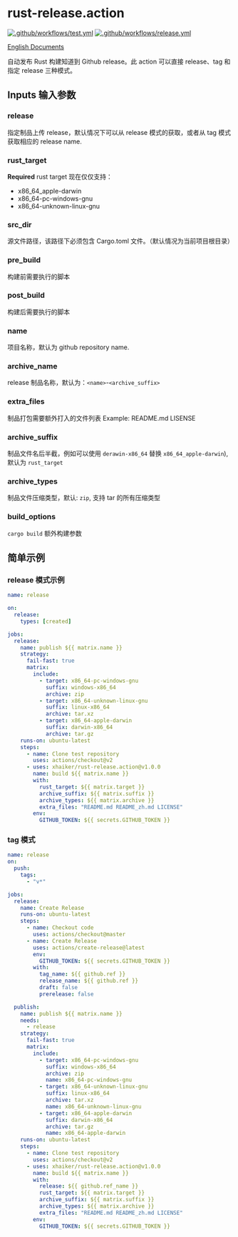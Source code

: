# rust-release.action

[![.github/workflows/test.yml](https://github.com/ihaiker/rust-release.action/actions/workflows/test.yaml/badge.svg)](https://github.com/ihaiker/rust-release.action/actions/workflows/test.yaml)
[![.github/workflows/release.yml](https://github.com/ihaiker/rust-release.action/actions/workflows/release.yaml/badge.svg)](https://github.com/ihaiker/rust-release.action/actions/workflows/release.yaml)

[English Documents](./README.md)

自动发布 Rust 构建知道到 Github release。此 action 可以直接 release、tag 和指定 release 三种模式。

## Inputs 输入参数

### release

指定制品上传 release，默认情况下可以从 release 模式的获取，或者从 tag 模式获取相应的 release name.

### rust_target

**Required** rust target
现在仅仅支持：

- x86_64_apple-darwin
- x86_64-pc-windows-gnu
- x86_64-unknown-linux-gnu

### src_dir

源文件路径，该路径下必须包含 Cargo.toml 文件。（默认情况为当前项目根目录）

### pre_build

构建前需要执行的脚本

### post_build

构建后需要执行的脚本

### name

项目名称，默认为 github repository name.

### archive_name

release 制品名称，默认为：`<name>`-`<archive_suffix>`

### extra_files

制品打包需要额外打入的文件列表
Example: README.md LISENSE

### archive_suffix

制品文件名后半截，例如可以使用 `derawin-x86_64` 替换 `x86_64_apple-darwin`),默认为 `rust_target`

### archive_types

制品文件压缩类型，默认: `zip`, 支持 tar 的所有压缩类型

### build_options

`cargo build` 额外构建参数

## 简单示例

### **release** 模式示例

```yaml
name: release

on:
  release:
    types: [created]

jobs:
  release:
    name: publish ${{ matrix.name }}
    strategy:
      fail-fast: true
      matrix:
        include:
          - target: x86_64-pc-windows-gnu
            suffix: windows-x86_64
            archive: zip
          - target: x86_64-unknown-linux-gnu
            suffix: linux-x86_64
            archive: tar.xz
          - target: x86_64-apple-darwin
            suffix: darwin-x86_64
            archive: tar.gz
    runs-on: ubuntu-latest
    steps:
      - name: Clone test repository
        uses: actions/checkout@v2
      - uses: xhaiker/rust-release.action@v1.0.0
        name: build ${{ matrix.name }}
        with:
          rust_target: ${{ matrix.target }}
          archive_suffix: ${{ matrix.suffix }}
          archive_types: ${{ matrix.archive }}
          extra_files: "README.md README_zh.md LICENSE"
        env:
          GITHUB_TOKEN: ${{ secrets.GITHUB_TOKEN }}
```

### **tag** 模式

```yaml
name: release
on:
  push:
    tags:
      - "v*"

jobs:
  release:
    name: Create Release
    runs-on: ubuntu-latest
    steps:
      - name: Checkout code
        uses: actions/checkout@master
      - name: Create Release
        uses: actions/create-release@latest
        env:
          GITHUB_TOKEN: ${{ secrets.GITHUB_TOKEN }}
        with:
          tag_name: ${{ github.ref }}
          release_name: ${{ github.ref }}
          draft: false
          prerelease: false

  publish:
    name: publish ${{ matrix.name }}
    needs:
      - release
    strategy:
      fail-fast: true
      matrix:
        include:
          - target: x86_64-pc-windows-gnu
            suffix: windows-x86_64
            archive: zip
            name: x86_64-pc-windows-gnu
          - target: x86_64-unknown-linux-gnu
            suffix: linux-x86_64
            archive: tar.xz
            name: x86_64-unknown-linux-gnu
          - target: x86_64-apple-darwin
            suffix: darwin-x86_64
            archive: tar.gz
            name: x86_64-apple-darwin
    runs-on: ubuntu-latest
    steps:
      - name: Clone test repository
        uses: actions/checkout@v2
      - uses: xhaiker/rust-release.action@v1.0.0
        name: build ${{ matrix.name }}
        with:
          release: ${{ github.ref_name }}
          rust_target: ${{ matrix.target }}
          archive_suffix: ${{ matrix.suffix }}
          archive_types: ${{ matrix.archive }}
          extra_files: "README.md README_zh.md LICENSE"
        env:
          GITHUB_TOKEN: ${{ secrets.GITHUB_TOKEN }}
```
